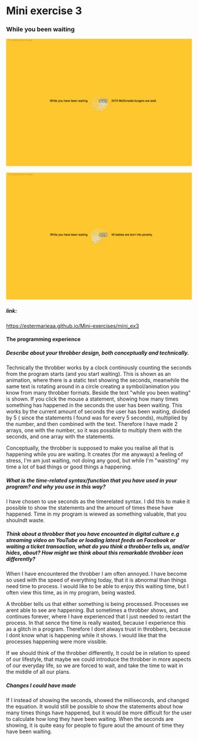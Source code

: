 # Mini exercise 3

### While you been waiting


![alt text](p1.png "While you been waiting")

![alt text](p2.png "While you been waiting")

##### link:
https://estermarieaa.github.io/Mini-exercises/mini_ex3

#### The programming experience

##### Describe about your throbber design, both conceptually and technically.

Technically the throbber works by a clock continously counting the seconds from the program starts (and you start waiting). This is shown as an animation, where there is a static text showing the seconds, meanwhile the same text is rotating around in a circle creating a symbol/animation you know from many throbber formats. Beside the text "while you been waiting" is shown. If you click the mouse a statement, showing how many times something has happened in the seconds the user has been waiting. This works by the current amount of seconds the user has been waiting, divided by 5 ( since the statements I found was for every 5 seconds), multiplied by the number, and then combined with the text. Therefore I have made 2 arrays, one with the number, so it was possible to multiply them with the seconds, and one array with the statements. 

Conceptually, the throbber is supposed to make you realise all that is happening while you are waiting. It creates (for me anyways) a feeling of stress, I'm am just waiting, not doing any good, but while I'm "waisting" my time a lot of bad things or good things a happening. 

##### What is the time-related syntax/function that you have used in your program? and why you use in this way?

I have chosen to use seconds as the timerelated syntax. I did this to make it possible to show the statements and the amount of times these have happened. Time in my program is wiewed as something valuable, that you shoulndt waste. 

##### Think about a throbber that you have encounted in digital culture e.g streaming video on YouTube or loading latest feeds on Facebook or waiting a ticket transaction, what do you think a throbber tells us, and/or hides, about? How might we think about this remarkable throbber icon differently?

When I have encountered the throbber I am often annoyed. I have become so used with the speed of everything today, that it is abnormal than things need time to process. I would like to be able to enjoy this waiting time, but I often view this time, as in my program, being wasted. 

A throbber tells us that either something is being processed. Processes we arent able to see are happening. But sometimes a throbber shows, and continues forever, where I have experienced that I just needed to restart the process. In that sence the time is really wasted, because I experience this as a glitch in a program. Therefore I dont always trust in throbbers, because I dont know what is happening while it shows. I would like that the processes happening were more vissible. 

If we should think of the throbber differently, It could be in relation to speed of our lifestyle, that maybe we could introduce the throbber in more aspects of our everyday life, so we are forced to wait, and take the time to wait in the middle of all our plans. 

##### Changes I could have made

If I instead of showing the seconds, showed the milliseconds, and changed the equation. It would still be possible to show the statements about how many times things have happened, but it would be more difficult for the user to calculate how long they have been waiting. When the seconds are showing, it is quite easy for people to figure aout the amount of time they have been waiting. 
